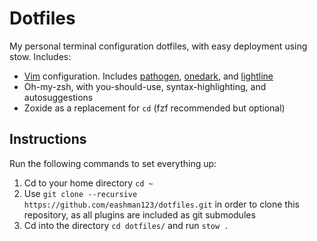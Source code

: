 # Dotfiles
My personal terminal configuration dotfiles, with easy deployment using stow. Includes:
  - [Vim](https://github.com/vim/vim) configuration. Includes [pathogen](https://github.com/tpope/vim-pathogen), [onedark](https://github.com/joshdick/onedark.vim), and [lightline](https://github.com/itchyny/lightline.vim)
  - Oh-my-zsh, with you-should-use, syntax-highlighting, and autosuggestions
  - Zoxide as a replacement for `cd` (fzf recommended but optional)

## Instructions
Run the following commands to set everything up:
1. Cd to your home directory `cd ~`
2. Use `git clone --recursive https://github.com/eashman123/dotfiles.git` in order to clone this repository, as all plugins are included as git submodules 
3. Cd into the directory `cd dotfiles/` and run `stow .`
